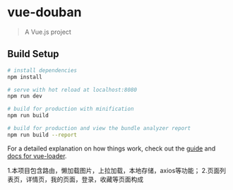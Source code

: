 # vue-douban

> A Vue.js project

## Build Setup

``` bash
# install dependencies
npm install

# serve with hot reload at localhost:8080
npm run dev

# build for production with minification
npm run build

# build for production and view the bundle analyzer report
npm run build --report
```

For a detailed explanation on how things work, check out the [guide](http://vuejs-templates.github.io/webpack/) and [docs for vue-loader](http://vuejs.github.io/vue-loader).


1.本项目包含路由，懒加载图片，上拉加载，本地存储，axios等功能；
2.页面列表页，详情页，我的页面，登录，收藏等页面构成
